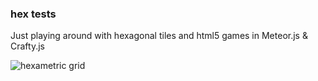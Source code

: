 
### hex tests

Just playing around with hexagonal tiles and html5 games in Meteor.js & Crafty.js 

![hexametric grid](http://f.cl.ly/items/0J1b2R3i2b3c05193F28/Screen%20Shot%202013-12-17%20at%209.02.03%20AM.png "hexametric grid")

